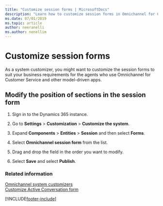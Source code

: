 ```yaml
---
title: "Customize session forms | MicrosoftDocs"
description: "Learn how to customize session forms in Omnichannel for Customer Service to meet your business needs."
ms.date: 07/01/2019
ms.topic: article
author: neeranelli
ms.author: nenellim
---
```

# Customize session forms

As a system customizer, you might want to customize the session forms to suit your business requirements for the agents who use Omnichannel for Customer Service and other model-driven apps. 

## Modify the position of sections in the session form

1.  Sign in to the Dynamics 365 instance.

2.  Go to **Settings** > **Customization** > **Customize the system**.

3.  Expand **Components** > **Entities** > **Session** and then select **Forms**.

4.  Select **Omnichannel session form** from the list.

5.  Drag and drop the field in the order you want to modify.

6.  Select **Save** and select **Publish**.


### Related information

[Omnichannel system customizers](omnichannel-customizer.md)  
[Customize Active Conversation form](customize-customer-summary.md)  

[!INCLUDE[footer-include](../../includes/footer-banner.md)]
